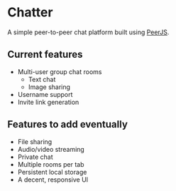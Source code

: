 # Chatter
A simple peer-to-peer chat platform built using [PeerJS](https://github.com/peers/peerjs).

## Current features
* Multi-user group chat rooms
  * Text chat
  * Image sharing
* Username support
* Invite link generation

## Features to add eventually
* File sharing
* Audio/video streaming
* Private chat
* Multiple rooms per tab
* Persistent local storage
* A decent, responsive UI
